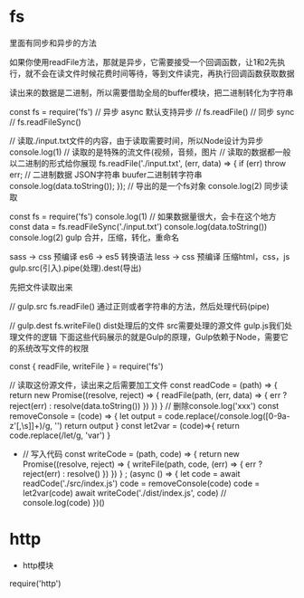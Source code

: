  # fs
里面有同步和异步的方法

如果你使用readFile方法，那就是异步，它需要接受一个回调函数，让1和2先执行，就不会在读文件时候花费时间等待，等到文件读完，再执行回调函数获取数据

读出来的数据是二进制，所以需要借助全局的buffer模块，把二进制转化为字符串

const fs = require('fs')
// 异步 async 默认支持异步
// fs.readFile()
// 同步 sync
// fs.readFileSync()

// 读取./input.txt文件的内容，由于读取需要时间，所以Node设计为异步
console.log(1)
// 读取的是特殊的流文件(视频，音频，图片
// 读取的数据都一般以二进制的形式给你展现
fs.readFile('./input.txt', (err, data) => {
    if (err) throw err;
    // 二进制数据 JSON字符串 buufer二进制转字符串
    console.log(data.toString());
});
// 导出的是一个fs对象
console.log(2)
同步读取

const fs = require('fs')
console.log(1)
// 如果数据量很大，会卡在这个地方
const data = fs.readFileSync('./input.txt')
console.log(data.toString())
console.log(2)
gulp 合并，压缩，转化，重命名

sass -> css 预编译
es6 -> es5 转换语法
less -> css 预编译
压缩html，css，js
gulp.src(引入).pipe(处理).dest(导出)

先把文件读取出来

// gulp.src
fs.readFile()
通过正则或者字符串的方法，然后处理代码(pipe)

// gulp.dest
fs.writeFile()
dist处理后的文件
src需要处理的源文件
gulp.js我们处理文件的逻辑
下面这些代码展示的就是Gulp的原理，Gulp依赖于Node，需要它的系统改写文件的权限

const {
    readFile,
    writeFile
} = require('fs')

// 读取这份源文件，读出来之后需要加工文件
const readCode = (path) => {
    return new Promise((resolve, reject) => {
        readFile(path, (err, data) => {
            err ? reject(err) : resolve(data.toString())
        })
    })
}
// 删除console.log('xxx')
const removeConsole = (code) => {
    let output = code.replace(/console.log\([0-9a-z'\[,\s\]]+\)/g, '')
    return output
}
const let2var = (code)=>{
    return code.replace(/let/g, 'var')
}
- // 写入代码
const writeCode = (path, code) => {
    return new Promise((resolve, reject) => {
        writeFile(path, code, (err) => {
            err ? reject(err) : resolve()
        })
    })
}
; (async () => {
    let code = await readCode('./src/index.js')
    code = removeConsole(code)
    code = let2var(code)
    await writeCode('./dist/index.js', code)
    // console.log(code)
})()
# http
- http模块

require('http')
